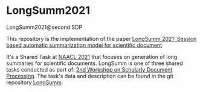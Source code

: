 # LongSumm2021
LongSumm2021@second SDP

This repository is the implementation of the paper [LongSumm 2021: Session based automatic summarization model for scientific document](https://aclanthology.org/2021.sdp-1.12/)

It's a Shared Task at [NAACL 2021](https://2021.naacl.org/) that focuses on generation of long summaries for scientific documents. 
LongSumm is one of three shared tasks conducted as part of: [2nd Workshop on Scholarly Document Processing](https://ornlcda.github.io/SDProc/).
The task's data and description can be found in the git repository [LongSumm](https://github.com/guyfe/LongSumm#training-data).
